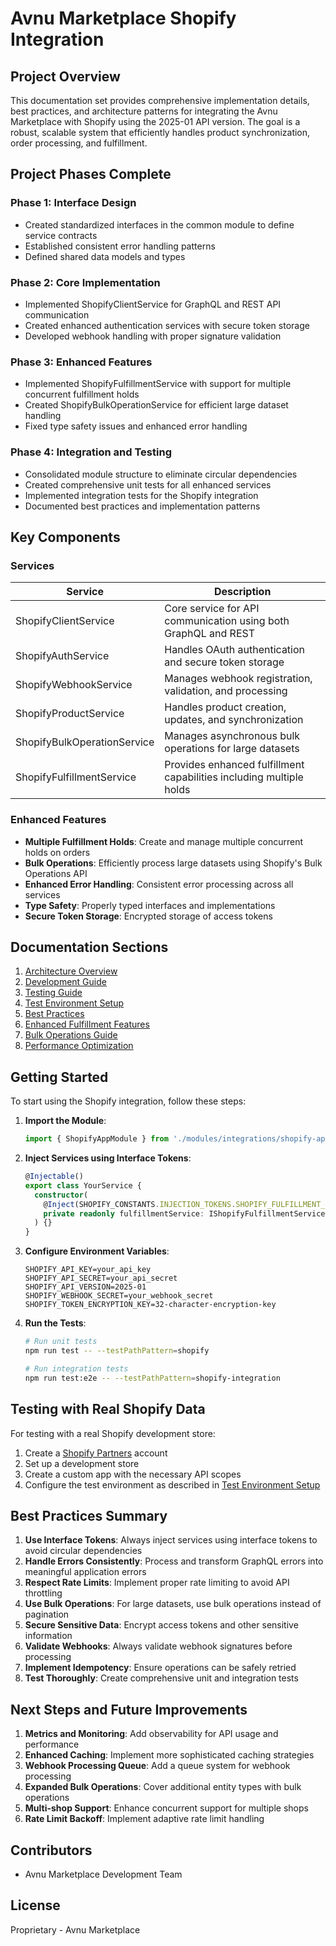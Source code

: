 # Avnu Marketplace Shopify Integration

## Project Overview

This documentation set provides comprehensive implementation details, best practices, and architecture patterns for integrating the Avnu Marketplace with Shopify using the 2025-01 API version. The goal is a robust, scalable system that efficiently handles product synchronization, order processing, and fulfillment.

## Project Phases Complete

### Phase 1: Interface Design
- Created standardized interfaces in the common module to define service contracts
- Established consistent error handling patterns
- Defined shared data models and types

### Phase 2: Core Implementation  
- Implemented ShopifyClientService for GraphQL and REST API communication
- Created enhanced authentication services with secure token storage
- Developed webhook handling with proper signature validation

### Phase 3: Enhanced Features
- Implemented ShopifyFulfillmentService with support for multiple concurrent fulfillment holds
- Created ShopifyBulkOperationService for efficient large dataset handling
- Fixed type safety issues and enhanced error handling

### Phase 4: Integration and Testing
- Consolidated module structure to eliminate circular dependencies
- Created comprehensive unit tests for all enhanced services
- Implemented integration tests for the Shopify integration
- Documented best practices and implementation patterns

## Key Components

### Services

| Service | Description |
|---------|-------------|
| ShopifyClientService | Core service for API communication using both GraphQL and REST |
| ShopifyAuthService | Handles OAuth authentication and secure token storage |
| ShopifyWebhookService | Manages webhook registration, validation, and processing |
| ShopifyProductService | Handles product creation, updates, and synchronization |
| ShopifyBulkOperationService | Manages asynchronous bulk operations for large datasets |
| ShopifyFulfillmentService | Provides enhanced fulfillment capabilities including multiple holds |

### Enhanced Features

- **Multiple Fulfillment Holds**: Create and manage multiple concurrent holds on orders
- **Bulk Operations**: Efficiently process large datasets using Shopify's Bulk Operations API
- **Enhanced Error Handling**: Consistent error processing across all services
- **Type Safety**: Properly typed interfaces and implementations
- **Secure Token Storage**: Encrypted storage of access tokens

## Documentation Sections

1. [Architecture Overview](./architecture/overview.md)
2. [Development Guide](./development/module-structure.md)
3. [Testing Guide](./development/testing-guide.md)
4. [Test Environment Setup](./development/test-environment.md)
5. [Best Practices](./development/best-practices.md)
6. [Enhanced Fulfillment Features](./fulfillment/enhanced-features.md)
7. [Bulk Operations Guide](./orders/bulk-operations.md)
8. [Performance Optimization](./performance/optimization.md)

## Getting Started

To start using the Shopify integration, follow these steps:

1. **Import the Module**:
   ```typescript
   import { ShopifyAppModule } from './modules/integrations/shopify-app/shopify-app.module';
   ```

2. **Inject Services using Interface Tokens**:
   ```typescript
   @Injectable()
   export class YourService {
     constructor(
       @Inject(SHOPIFY_CONSTANTS.INJECTION_TOKENS.SHOPIFY_FULFILLMENT_SERVICE)
       private readonly fulfillmentService: IShopifyFulfillmentService,
     ) {}
   }
   ```

3. **Configure Environment Variables**:
   ```
   SHOPIFY_API_KEY=your_api_key
   SHOPIFY_API_SECRET=your_api_secret
   SHOPIFY_API_VERSION=2025-01
   SHOPIFY_WEBHOOK_SECRET=your_webhook_secret
   SHOPIFY_TOKEN_ENCRYPTION_KEY=32-character-encryption-key
   ```

4. **Run the Tests**:
   ```bash
   # Run unit tests
   npm run test -- --testPathPattern=shopify
   
   # Run integration tests
   npm run test:e2e -- --testPathPattern=shopify-integration
   ```

## Testing with Real Shopify Data

For testing with a real Shopify development store:

1. Create a [Shopify Partners](https://www.shopify.com/partners) account
2. Set up a development store
3. Create a custom app with the necessary API scopes
4. Configure the test environment as described in [Test Environment Setup](./development/test-environment.md)

## Best Practices Summary

1. **Use Interface Tokens**: Always inject services using interface tokens to avoid circular dependencies
2. **Handle Errors Consistently**: Process and transform GraphQL errors into meaningful application errors
3. **Respect Rate Limits**: Implement proper rate limiting to avoid API throttling
4. **Use Bulk Operations**: For large datasets, use bulk operations instead of pagination
5. **Secure Sensitive Data**: Encrypt access tokens and other sensitive information
6. **Validate Webhooks**: Always validate webhook signatures before processing
7. **Implement Idempotency**: Ensure operations can be safely retried
8. **Test Thoroughly**: Create comprehensive unit and integration tests

## Next Steps and Future Improvements

1. **Metrics and Monitoring**: Add observability for API usage and performance
2. **Enhanced Caching**: Implement more sophisticated caching strategies
3. **Webhook Processing Queue**: Add a queue system for webhook processing
4. **Expanded Bulk Operations**: Cover additional entity types with bulk operations
5. **Multi-shop Support**: Enhance concurrent support for multiple shops
6. **Rate Limit Backoff**: Implement adaptive rate limit handling

## Contributors

- Avnu Marketplace Development Team

## License

Proprietary - Avnu Marketplace

